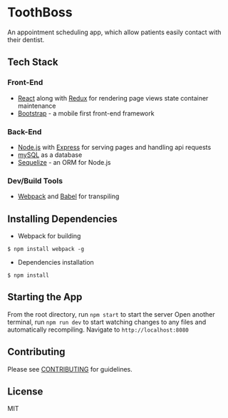 # ToothBoss

An appointment scheduling app, which allow patients easily contact with their dentist.

## Tech Stack

### Front-End

* [React](https://facebook.github.io/react/) along with [Redux](https://github.com/reactjs/redux) for rendering page views state container maintenance
* [Bootstrap](http://getbootstrap.com/) - a mobile first front-end framework

### Back-End

* [Node.js](https://nodejs.org/en/) with [Express](http://expressjs.com/) for serving pages and handling api requests
* [mySQL](https://www.mysql.com/) as a database
* [Sequelize](http://sequelizejs.com/) - an ORM for Node.js

### Dev/Build Tools

* [Webpack](https://webpack.github.io/) and [Babel](https://babeljs.io/) for transpiling

## Installing Dependencies

- Webpack for building

```
$ npm install webpack -g
```

- Dependencies installation

```
$ npm install
```

## Starting the App

From the root directory, run ```npm start``` to start the server
Open another terminal, run ```npm run dev``` to start watching changes to any files and automatically recompiling.
Navigate to ```http://localhost:8080```

## Contributing

Please see [CONTRIBUTING](CONTRIBUTING.md) for guidelines.

## License

MIT
